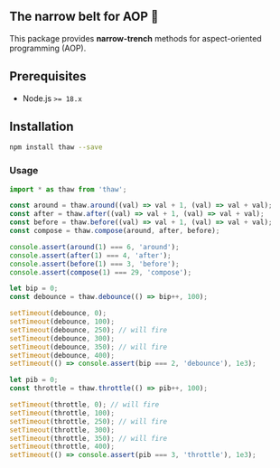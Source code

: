The narrow belt for AOP 🎀
---
This package provides **narrow-trench** methods for aspect-oriented programming (AOP).

## Prerequisites

* Node.js `>= 18.x`

## Installation

```bash
npm install thaw --save
```

### Usage

```javascript
import * as thaw from 'thaw';

const around = thaw.around((val) => val + 1, (val) => val + val);
const after = thaw.after((val) => val + 1, (val) => val + val);
const before = thaw.before((val) => val + 1, (val) => val + val);
const compose = thaw.compose(around, after, before);

console.assert(around(1) === 6, 'around');
console.assert(after(1) === 4, 'after');
console.assert(before(1) === 3, 'before');
console.assert(compose(1) === 29, 'compose');

let bip = 0;
const debounce = thaw.debounce(() => bip++, 100);

setTimeout(debounce, 0);
setTimeout(debounce, 100);
setTimeout(debounce, 250); // will fire
setTimeout(debounce, 300);
setTimeout(debounce, 350); // will fire
setTimeout(debounce, 400);
setTimeout(() => console.assert(bip === 2, 'debounce'), 1e3);

let pib = 0;
const throttle = thaw.throttle(() => pib++, 100);

setTimeout(throttle, 0); // will fire
setTimeout(throttle, 100);
setTimeout(throttle, 250); // will fire
setTimeout(throttle, 300);
setTimeout(throttle, 350); // will fire
setTimeout(throttle, 400);
setTimeout(() => console.assert(pib === 3, 'throttle'), 1e3);
```
